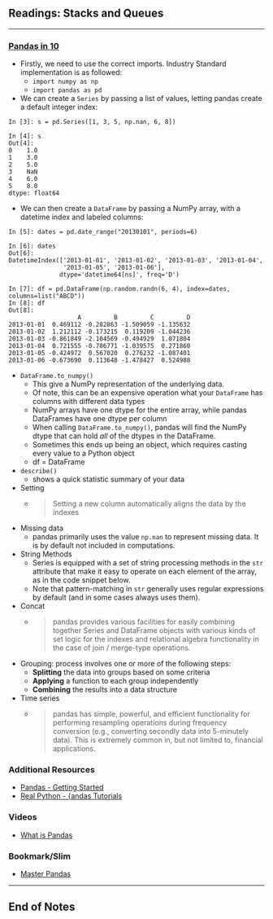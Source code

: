 ## Readings: Stacks and Queues
***

### [Pandas in 10](https://pandas.pydata.org/pandas-docs/stable/user_guide/10min.html)

- Firstly, we need to use the correct imports. Industry Standard implementation is as followed:
  * `import numpy as np`
  * `import pandas as pd`
- We can create a `Series` by passing a list of values, letting pandas create a default integer index:
```
In [3]: s = pd.Series([1, 3, 5, np.nan, 6, 8])

In [4]: s
Out[4]: 
0    1.0
1    3.0
2    5.0
3    NaN
4    6.0
5    8.0
dtype: float64
```
- We can then create a `DataFrame` by passing a NumPy array, with a datetime index and labeled columns:
```
In [5]: dates = pd.date_range("20130101", periods=6)

In [6]: dates
Out[6]: 
DatetimeIndex(['2013-01-01', '2013-01-02', '2013-01-03', '2013-01-04',
               '2013-01-05', '2013-01-06'],
              dtype='datetime64[ns]', freq='D')

In [7]: df = pd.DataFrame(np.random.randn(6, 4), index=dates, columns=list("ABCD"))
In [8]: df
Out[8]: 
                   A         B         C         D
2013-01-01  0.469112 -0.282863 -1.509059 -1.135632
2013-01-02  1.212112 -0.173215  0.119209 -1.044236
2013-01-03 -0.861849 -2.104569 -0.494929  1.071804
2013-01-04  0.721555 -0.706771 -1.039575  0.271860
2013-01-05 -0.424972  0.567020  0.276232 -1.087401
2013-01-06 -0.673690  0.113648 -1.478427  0.524988
```

- `DataFrame.to_numpy()`
  * This give a NumPy representation of the underlying data.
  * Of note, this can be an expensive operation what your `DataFrame` has columns with different data types
  * NumPy arrays have one dtype for the entire array, while pandas DataFrames have one dtype per column
  * When calling `DataFrame.to_numpy()`, pandas will find the NumPy dtype that can hold *all* of the dtypes in the DataFrame.
  * Sometimes this ends up being an object, which requires casting every value to a Python object
  * df = DataFrame
- `describe()`
  * shows a quick statistic summary of your data
- Setting
  * > Setting a new column automatically aligns the data by the indexes
- Missing data
  * pandas primarily uses the value `np.nan` to represent missing data. It is by default not included in computations.
- String Methods
  * Series is equipped with a set of string processing methods in the `str` attribute that make it easy to operate on each element of the array, as in the code snippet below.
  * Note that pattern-matching in `str` generally uses regular expressions by default (and in some cases always uses them).
- Concat 
  * > pandas provides various facilities for easily combining together Series and DataFrame objects with various kinds of set logic for the indexes and relational algebra functionality in the case of join / merge-type operations.
- Grouping: process involves one or more of the following steps:
  * **Splitting** the data into groups based on some criteria
  * **Applying** a function to each group independently
  * **Combining** the results into a data structure
- Time series
  * > pandas has simple, powerful, and efficient functionality for performing resampling operations during frequency conversion (e.g., converting secondly data into 5-minutely data). This is extremely common in, but not limited to, financial applications.
### Additional Resources

- [Pandas - Getting Started](https://pandas.pydata.org/pandas-docs/stable/getting_started/intro_tutorials/index.html)
- [Real Python - {andas Tutorials](https://realpython.com/learning-paths/pandas-data-science/)

### Videos
- [What is Pandas](https://www.youtube.com/watch?v=dcqPhpY7tWk&t=391s)
### Bookmark/Slim
- [Master Pandas](https://towardsdatascience.com/be-a-more-efficient-data-scientist-today-master-pandas-with-this-guide-ea362d27386)
***
 ## End of Notes
